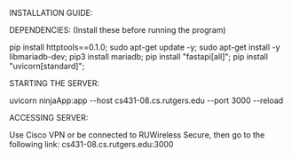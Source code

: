 INSTALLATION GUIDE:

DEPENDENCIES: (Install these before running the program)

pip install httptools==0.1.0;
sudo apt-get update -y;
sudo apt-get install -y libmariadb-dev;
pip3 install mariadb;
pip install "fastapi[all]";
pip install "uvicorn[standard]";

STARTING THE SERVER:

uvicorn ninjaApp:app --host cs431-08.cs.rutgers.edu --port 3000 --reload

ACCESSING SERVER:

Use Cisco VPN or be connected to RUWireless Secure, then go to the following link:
	cs431-08.cs.rutgers.edu:3000
